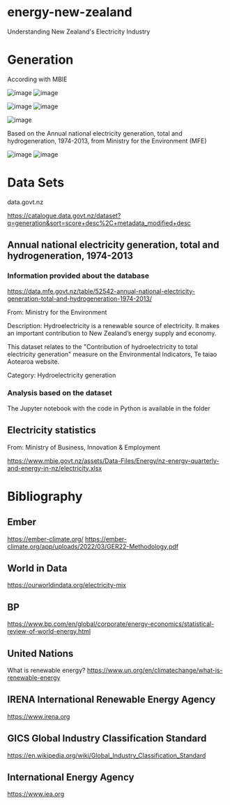 # energy-new-zealand
Understanding New Zealand's Electricity Industry

# Generation

According with MBIE

![image](https://user-images.githubusercontent.com/69020265/172142088-baa7f90e-ba22-4755-a785-7d03424b49d9.png) ![image](https://user-images.githubusercontent.com/69020265/172143627-7a6967ff-1928-46a6-ac78-56886e942f75.png)

![image](https://user-images.githubusercontent.com/69020265/172142271-8c74842f-fe5f-43f5-9b29-5762c6e1ee8b.png) ![image](https://user-images.githubusercontent.com/69020265/172142325-47d79b42-7b9c-42e6-a94a-fa9a3a9cc4d2.png) 

![image](https://user-images.githubusercontent.com/69020265/172142360-5bedb387-e5f4-4442-a2ad-0d859540cee7.png)

Based on the Annual national electricity generation, total and hydrogeneration, 1974-2013, from Ministry for the Environment (MFE)

![image](https://user-images.githubusercontent.com/69020265/172037864-ba483909-0258-4b7a-8692-e142af71a6ba.png) ![image](https://user-images.githubusercontent.com/69020265/172037882-2ea21001-ef46-4e27-aadb-7f6565d72f5f.png)

# Data Sets
data.govt.nz

https://catalogue.data.govt.nz/dataset?q=generation&sort=score+desc%2C+metadata_modified+desc

## Annual national electricity generation, total and hydrogeneration, 1974-2013

### Information provided about the database
https://data.mfe.govt.nz/table/52542-annual-national-electricity-generation-total-and-hydrogeneration-1974-2013/

From: Ministry for the Environment

Description:
  Hydroelectricity is a renewable source of electricity. It makes an important
  contribution to New Zealand’s energy supply and economy.
  
  This dataset relates to the "Contribution of hydroelectricity to total
  electricity generation" measure on the Environmental Indicators, Te taiao
  Aotearoa website.

Category: Hydroelectricity generation

### Analysis based on the dataset

The Jupyter notebook with the code in Python is available in the folder

## Electricity statistics
From: Ministry of Business, Innovation & Employment

https://www.mbie.govt.nz/assets/Data-Files/Energy/nz-energy-quarterly-and-energy-in-nz/electricity.xlsx

# Bibliography

## Ember

https://ember-climate.org/
https://ember-climate.org/app/uploads/2022/03/GER22-Methodology.pdf

## World in Data

https://ourworldindata.org/electricity-mix

## BP

https://www.bp.com/en/global/corporate/energy-economics/statistical-review-of-world-energy.html

## United Nations

What is renewable energy?
https://www.un.org/en/climatechange/what-is-renewable-energy

## IRENA International Renewable Energy Agency

https://www.irena.org

## GICS Global Industry Classification Standard
https://en.wikipedia.org/wiki/Global_Industry_Classification_Standard

## International Energy Agency

https://www.iea.org
